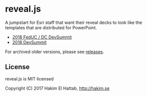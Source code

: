 # reveal.js

A jumpstart for Esri staff that want their reveal decks to look like the templates that are distributed for PowerPoint.

* [2018 FedUC / DC DevSummit](https://arcgis.github.io/reveal-js/feduc-2018.html)
* [2018 DevSummit](https://arcgis.github.io/reveal-js/devsummit-2018.html)

For archived older versions, please see [releases](https://github.com/ArcGIS/reveal-js/releases).

## License

reveal.js is MIT licensed

Copyright (C) 2017 Hakim El Hattab, http://hakim.se
